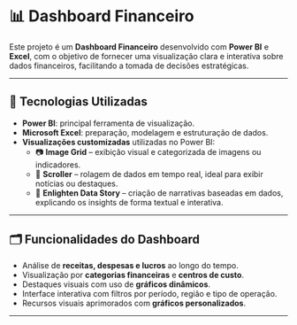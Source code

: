# 📊 Dashboard Financeiro

Este projeto é um **Dashboard Financeiro** desenvolvido com **Power BI** e **Excel**, com o objetivo de fornecer uma visualização clara e interativa sobre dados financeiros, facilitando a tomada de decisões estratégicas.

---

## 🧰 Tecnologias Utilizadas

- **Power BI**: principal ferramenta de visualização.
- **Microsoft Excel**: preparação, modelagem e estruturação de dados.
- **Visualizações customizadas** utilizadas no Power BI:
  - 📷 **Image Grid** – exibição visual e categorizada de imagens ou indicadores.
  - 📜 **Scroller** – rolagem de dados em tempo real, ideal para exibir notícias ou destaques.
  - 📖 **Enlighten Data Story** – criação de narrativas baseadas em dados, explicando os insights de forma textual e interativa.

---

## 🗂️ Funcionalidades do Dashboard

- Análise de **receitas, despesas e lucros** ao longo do tempo.
- Visualização por **categorias financeiras** e **centros de custo**.
- Destaques visuais com uso de **gráficos dinâmicos**.
- Interface interativa com filtros por período, região e tipo de operação.
- Recursos visuais aprimorados com **gráficos personalizados**.

---
